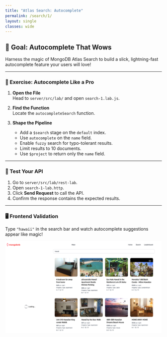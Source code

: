 ```yaml
---
title: "Atlas Search: Autocomplete"
permalink: /search/1/
layout: single
classes: wide
---
```


## 🚀 Goal: Autocomplete That Wows

Harness the magic of MongoDB Atlas Search to build a slick, lightning-fast autocomplete feature your users will love!

---

### 🧩 Exercise: Autocomplete Like a Pro

1. **Open the File**  
   Head to `server/src/lab/` and open `search-1.lab.js`.

2. **Find the Function**  
   Locate the `autocompleteSearch` function.

3. **Shape the Pipeline**  
   - Add a `$search` stage on the `default` index.  
   - Use `autocomplete` on the `name` field.  
   - Enable `fuzzy` search for typo-tolerant results.  
   - Limit results to 10 documents.  
   - Use `$project` to return only the `name` field.

---

### 🚦 Test Your API

1. Go to `server/src/lab/rest-lab`.  
2. Open `search-1-lab.http`.  
3. Click **Send Request** to call the API.  
4. Confirm the response contains the expected results.

---

### 🖥️ Frontend Validation

Type `"hawaii"` in the search bar and watch autocomplete suggestions appear like magic!

![search-1-lab](../../assets/images/search-1-lab.png)
